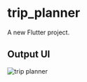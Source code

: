 # trip_planner

A new Flutter project.

## Output UI
![trip planner](https://github.com/TahmidMannanDipu/Trip_Planner/assets/143392225/af46040d-6f3c-4a25-a17b-0b15f07ebe58)


